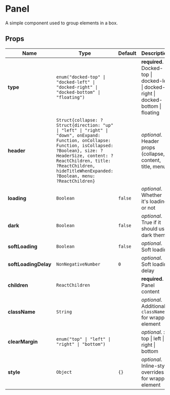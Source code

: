 # Panel

A simple component used to group elements in a box.

## Props
|Name|Type|Default|Description|
|----|----|-------|-----------|
| **type** | <code>enum("docked-top" &#124; "docked-left" &#124; "docked-right" &#124; "docked-bottom" &#124; "floating")</code> |  | **required**. Docked-top &#124; docked-left &#124; docked-right &#124; docked-bottom &#124; floating |
| **header** | <code>Struct{collapse: ?Struct{direction: "up" &#124; "left" &#124; "right" &#124; "down", onExpand: Function, onCollapse: Function, isCollapsed: ?Boolean}, size: ?HeaderSize, content: ?ReactChildren, title: ?ReactChildren, hideTitleWhenExpanded: ?Boolean, menu: ?ReactChildren}</code> |  | *optional*. Header props (collapse, content, title, menu) |
| **loading** | <code>Boolean</code> | <code>false</code> | *optional*. Whether it's loading or not |
| **dark** | <code>Boolean</code> | <code>false</code> | *optional*. True if it should use dark theme |
| **softLoading** | <code>Boolean</code> | <code>false</code> | *optional*. Soft loading |
| **softLoadingDelay** | <code>NonNegativeNumber</code> | <code>0</code> | *optional*. Soft loading delay |
| **children** | <code>ReactChildren</code> |  | **required**. Panel content |
| **className** | <code>String</code> |  | *optional*. Additional `className` for wrapper element |
| **clearMargin** | <code>enum("top" &#124; "left" &#124; "right" &#124; "bottom")</code> |  | *optional*. : top &#124; left &#124; right &#124; bottom |
| **style** | <code>Object</code> | <code>{}</code> | *optional*. Inline-style overrides for wrapper element |